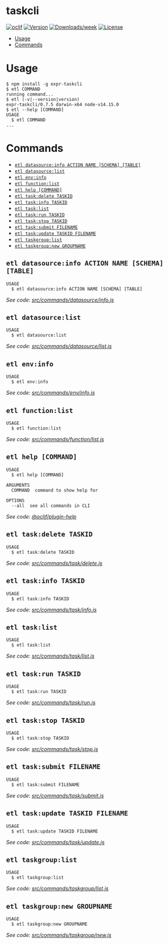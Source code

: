 taskcli
=======



[![oclif](https://img.shields.io/badge/cli-oclif-brightgreen.svg)](https://oclif.io)
[![Version](https://img.shields.io/npm/v/expr-taskcli.svg)](https://npmjs.org/package/expr-taskcli)
[![Downloads/week](https://img.shields.io/npm/dw/expr-taskcli.svg)](https://npmjs.org/package/expr-taskcli)
[![License](https://img.shields.io/npm/l/expr-taskcli.svg)](https://github.com/yjhatfdu/taskcli/blob/master/package.json)

<!-- toc -->
* [Usage](#usage)
* [Commands](#commands)
<!-- tocstop -->
# Usage
<!-- usage -->
```sh-session
$ npm install -g expr-taskcli
$ etl COMMAND
running command...
$ etl (-v|--version|version)
expr-taskcli/0.7.5 darwin-x64 node-v14.15.0
$ etl --help [COMMAND]
USAGE
  $ etl COMMAND
...
```
<!-- usagestop -->
# Commands
<!-- commands -->
* [`etl datasource:info ACTION NAME [SCHEMA] [TABLE]`](#etl-datasourceinfo-action-name-schema-table)
* [`etl datasource:list`](#etl-datasourcelist)
* [`etl env:info`](#etl-envinfo)
* [`etl function:list`](#etl-functionlist)
* [`etl help [COMMAND]`](#etl-help-command)
* [`etl task:delete TASKID`](#etl-taskdelete-taskid)
* [`etl task:info TASKID`](#etl-taskinfo-taskid)
* [`etl task:list`](#etl-tasklist)
* [`etl task:run TASKID`](#etl-taskrun-taskid)
* [`etl task:stop TASKID`](#etl-taskstop-taskid)
* [`etl task:submit FILENAME`](#etl-tasksubmit-filename)
* [`etl task:update TASKID FILENAME`](#etl-taskupdate-taskid-filename)
* [`etl taskgroup:list`](#etl-taskgrouplist)
* [`etl taskgroup:new GROUPNAME`](#etl-taskgroupnew-groupname)

## `etl datasource:info ACTION NAME [SCHEMA] [TABLE]`

```
USAGE
  $ etl datasource:info ACTION NAME [SCHEMA] [TABLE]
```

_See code: [src/commands/datasource/info.js](https://github.com/yjhatfdu/taskcli/blob/v0.7.5/src/commands/datasource/info.js)_

## `etl datasource:list`

```
USAGE
  $ etl datasource:list
```

_See code: [src/commands/datasource/list.js](https://github.com/yjhatfdu/taskcli/blob/v0.7.5/src/commands/datasource/list.js)_

## `etl env:info`

```
USAGE
  $ etl env:info
```

_See code: [src/commands/env/info.js](https://github.com/yjhatfdu/taskcli/blob/v0.7.5/src/commands/env/info.js)_

## `etl function:list`

```
USAGE
  $ etl function:list
```

_See code: [src/commands/function/list.js](https://github.com/yjhatfdu/taskcli/blob/v0.7.5/src/commands/function/list.js)_

## `etl help [COMMAND]`

```
USAGE
  $ etl help [COMMAND]

ARGUMENTS
  COMMAND  command to show help for

OPTIONS
  --all  see all commands in CLI
```

_See code: [@oclif/plugin-help](https://github.com/oclif/plugin-help/blob/v3.2.0/src/commands/help.ts)_

## `etl task:delete TASKID`

```
USAGE
  $ etl task:delete TASKID
```

_See code: [src/commands/task/delete.js](https://github.com/yjhatfdu/taskcli/blob/v0.7.5/src/commands/task/delete.js)_

## `etl task:info TASKID`

```
USAGE
  $ etl task:info TASKID
```

_See code: [src/commands/task/info.js](https://github.com/yjhatfdu/taskcli/blob/v0.7.5/src/commands/task/info.js)_

## `etl task:list`

```
USAGE
  $ etl task:list
```

_See code: [src/commands/task/list.js](https://github.com/yjhatfdu/taskcli/blob/v0.7.5/src/commands/task/list.js)_

## `etl task:run TASKID`

```
USAGE
  $ etl task:run TASKID
```

_See code: [src/commands/task/run.js](https://github.com/yjhatfdu/taskcli/blob/v0.7.5/src/commands/task/run.js)_

## `etl task:stop TASKID`

```
USAGE
  $ etl task:stop TASKID
```

_See code: [src/commands/task/stop.js](https://github.com/yjhatfdu/taskcli/blob/v0.7.5/src/commands/task/stop.js)_

## `etl task:submit FILENAME`

```
USAGE
  $ etl task:submit FILENAME
```

_See code: [src/commands/task/submit.js](https://github.com/yjhatfdu/taskcli/blob/v0.7.5/src/commands/task/submit.js)_

## `etl task:update TASKID FILENAME`

```
USAGE
  $ etl task:update TASKID FILENAME
```

_See code: [src/commands/task/update.js](https://github.com/yjhatfdu/taskcli/blob/v0.7.5/src/commands/task/update.js)_

## `etl taskgroup:list`

```
USAGE
  $ etl taskgroup:list
```

_See code: [src/commands/taskgroup/list.js](https://github.com/yjhatfdu/taskcli/blob/v0.7.5/src/commands/taskgroup/list.js)_

## `etl taskgroup:new GROUPNAME`

```
USAGE
  $ etl taskgroup:new GROUPNAME
```

_See code: [src/commands/taskgroup/new.js](https://github.com/yjhatfdu/taskcli/blob/v0.7.5/src/commands/taskgroup/new.js)_
<!-- commandsstop -->
